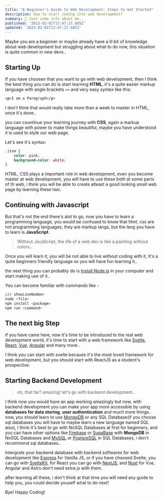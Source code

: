 ```yaml
---
title: "A Beginner's Guide to Web Development: Steps to Get Started"
description: How to start coding into web development?
summary: 👋 Just some info about me..
published: '2023-02-01T13:47:27.605Z'
updated: '2023-02-01T13:47:27.605Z'
---
```


Maybe you are a beginner or maybe already have a lil bit of knowledge
about web development but struggling about what to do now, this situation is quite common in new devs..

## Starting Up
If you have choosen that you want to go with web development, then I
think the best thing you can do is start learning **HTML**, it's a quite easier markup language with angle brackets `<>` and very easy syntax like this:

```html
<p>I am a Paragraph</p>
```

I don't think that would really take more than a week to master in HTML, once it's done..

you can countinue your learning journey with **CSS**, again a markup language with power to make things beautiful, maybe you have understood it is used to style our web page.

Let's see it's syntax:
```css
.item {
    color: pink;
    background-color: white;
}
```
HTML, CSS plays a important role in web development, even you become master at web development, you will have to use these both at some parts of th web, i think you will be able to create atleast a good looking small web page by learning these two.

## Continuing with Javascript
But that's not the end there's alot to go, now you have to learn a programming language, you would be confused to know that html, css are not programming languages, they are markup langs, but the lang you have to learn is **JavaScript**.

> Without JavaScript, the life of a web dev is like a painting without colors..

Once you will learn it, you will be not able to live without coding with it, It's a quite beginners friendly language so you will have fun learning it..

the next thing you can probably do is [Install Node.js](https://nodejs.org/) in your computer and start making use of it..

You can become familiar with commands like -
```bash
/// showLineNumber
node <file>
npm install <package>
npm run <command>
```

## The next big Step
if you have came here, now it's time to be introduced to the real web development world, it's time to start with a web framework like [Svelte](https://svelte.dev), [React](https://reactjs.org), [Vue](https://vuejs.org), [Angular](https://angular.io) and many more..

I think you can start with svelte because it's the most loved framework for web development, but you should start with ReactJS as a student's prospective.

## Starting Backend Development
> oh, that far? amazing! let's go with backend development..

I think now you would have an app working amazingly but now, with backend development you can make your app more accessible by using **databases for data storing**, **user authentication** and much more things..<br>
now, you should learn to use [MongoDB](https://mongodb.com/) or any SQL Database(if you choose sql databases you will have to maybe learn a new language named SQL also), I think it's best to go with NoSQL Databases at first for beginners, and you can have other options like [Firebase](https://firebase.com/) or [SupaBase](https://supabase.com/) with **MongoDB** in NoSQL Databases and [MySQL](https://www.mysql.com/) or [PostgreSQL](https://www.postgresql.org/) in SQL Databases, i don't recommend sql databases..

Intergrate your backend database with backend softwares for web development like [Express](https://expressjs.com/) for Vanilla JS, or if you have choosed Svelte, you can go with [SvelteKit](https://kit.svelte.dev), for React you can go with [NextJS](https://nextjs.org/), and [Nuxt](https://nuxtjs.org/) for Vue, Angular and Astro don't need extra js with them.

after learning all these, i don't think at that time you will need any guide to help you, you could decide youself what to do next!

Bye! Happy Coding!